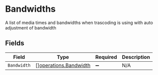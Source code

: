# Bandwidths

A list of media times and bandwidths when trascoding is using with auto adjustment of bandwidth


## Fields

| Field                                                          | Type                                                           | Required                                                       | Description                                                    |
| -------------------------------------------------------------- | -------------------------------------------------------------- | -------------------------------------------------------------- | -------------------------------------------------------------- |
| `Bandwidth`                                                    | [][operations.Bandwidth](../../models/operations/bandwidth.md) | :heavy_minus_sign:                                             | N/A                                                            |